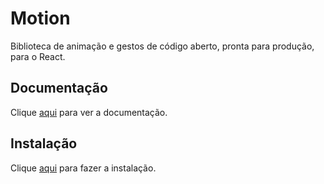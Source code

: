# Motion

Biblioteca de animação e gestos de código aberto, pronta para produção, para o React.

## Documentação

Clique [aqui](https://github.com/framer/motion) para ver a documentação.

## Instalação

Clique [aqui](https://www.npmjs.com/package/framer-motion) para fazer a instalação.